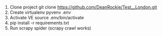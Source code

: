 1. Clone project git clone https://github.com/DeanRockje/Test__London.git
2. Create virtualenv pyvenv .env
3. Activate VE source .env/bin/activate
4. pip install -r requirements.txt
5. Run scrapy spider (scrapy crawl works)

